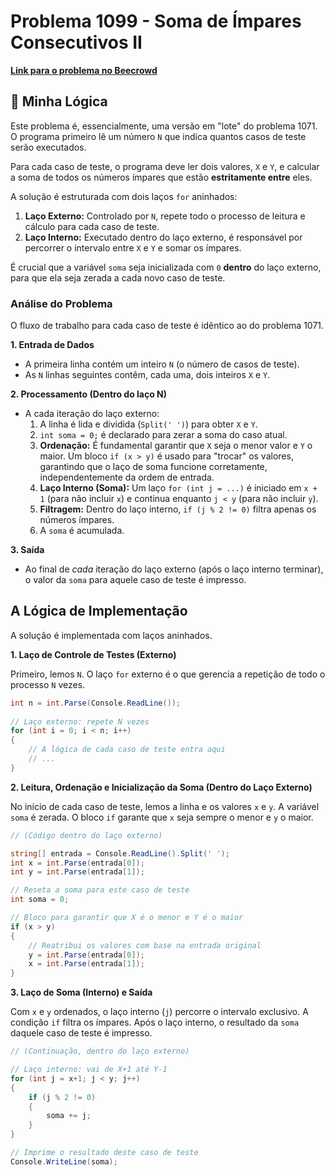 # Problema 1099 - Soma de Ímpares Consecutivos II

**[Link para o problema no Beecrowd](https://www.beecrowd.com.br/judge/pt/problems/view/1099)**

## 🧠 Minha Lógica

Este problema é, essencialmente, uma versão em "lote" do problema 1071. O programa primeiro lê um número `N` que indica quantos casos de teste serão executados.

Para cada caso de teste, o programa deve ler dois valores, `X` e `Y`, e calcular a soma de todos os números ímpares que estão **estritamente entre** eles.

A solução é estruturada com dois laços `for` aninhados:
1.  **Laço Externo:** Controlado por `N`, repete todo o processo de leitura e cálculo para cada caso de teste.
2.  **Laço Interno:** Executado dentro do laço externo, é responsável por percorrer o intervalo entre `X` e `Y` e somar os ímpares.

É crucial que a variável `soma` seja inicializada com `0` **dentro** do laço externo, para que ela seja zerada a cada novo caso de teste.

### Análise do Problema

O fluxo de trabalho para cada caso de teste é idêntico ao do problema 1071.

**1. Entrada de Dados**
* A primeira linha contém um inteiro `N` (o número de casos de teste).
* As `N` linhas seguintes contêm, cada uma, dois inteiros `X` e `Y`.

**2. Processamento (Dentro do laço N)**
* A cada iteração do laço externo:
    1.  A linha é lida e dividida (`Split(' ')`) para obter `X` e `Y`.
    2.  `int soma = 0;` é declarado para zerar a soma do caso atual.
    3.  **Ordenação:** É fundamental garantir que `X` seja o menor valor e `Y` o maior. Um bloco `if (x > y)` é usado para "trocar" os valores, garantindo que o laço de soma funcione corretamente, independentemente da ordem de entrada.
    4.  **Laço Interno (Soma):** Um laço `for (int j = ...)` é iniciado em `x + 1` (para não incluir `x`) e continua enquanto `j < y` (para não incluir `y`).
    5.  **Filtragem:** Dentro do laço interno, `if (j % 2 != 0)` filtra apenas os números ímpares.
    6.  A `soma` é acumulada.

**3. Saída**
* Ao final de *cada* iteração do laço externo (após o laço interno terminar), o valor da `soma` para aquele caso de teste é impresso.

## A Lógica de Implementação

A solução é implementada com laços aninhados.

**1. Laço de Controle de Testes (Externo)**

Primeiro, lemos `N`. O laço `for` externo é o que gerencia a repetição de todo o processo `N` vezes.

```csharp
int n = int.Parse(Console.ReadLine());
    
// Laço externo: repete N vezes
for (int i = 0; i < n; i++)
{
    // A lógica de cada caso de teste entra aqui
    // ...
}
```

**2. Leitura, Ordenação e Inicialização da Soma (Dentro do Laço Externo)**

No início de cada caso de teste, lemos a linha e os valores `x` e `y`. A variável `soma` é zerada. O bloco `if` garante que `x` seja sempre o menor e `y` o maior.

```csharp
// (Código dentro do laço externo)

string[] entrada = Console.ReadLine().Split(' ');
int x = int.Parse(entrada[0]);
int y = int.Parse(entrada[1]);

// Reseta a soma para este caso de teste
int soma = 0; 

// Bloco para garantir que X é o menor e Y é o maior
if (x > y)
{
    // Reatribui os valores com base na entrada original
    y = int.Parse(entrada[0]); 
    x = int.Parse(entrada[1]);
}
```

**3. Laço de Soma (Interno) e Saída**

Com `x` e `y` ordenados, o laço interno (`j`) percorre o intervalo exclusivo. A condição `if` filtra os ímpares. Após o laço interno, o resultado da `soma` daquele caso de teste é impresso.

```csharp
// (Continuação, dentro do laço externo)

// Laço interno: vai de X+1 até Y-1
for (int j = x+1; j < y; j++)
{
    if (j % 2 != 0)
    {
        soma += j;
    }
}

// Imprime o resultado deste caso de teste
Console.WriteLine(soma);
```
